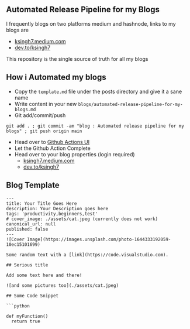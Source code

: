 ## Automated Release Pipeline for my Blogs

I frequently blogs on two platforms medium and hashnode, links to my blogs are
- [ksingh7.medium.com](https://ksingh7.medium.com/)
- [dev.to/ksingh7](https://dev.to/ksingh7)

This repository is the single source of truth for all my blogs

## How i Automated my blogs

- Copy the `template.md` file under the posts directory and give it a sane name
- Write content in your new `blogs/automated-release-pipeline-for-my-blogs.md`
- Git add/commit/push
```
git add . ; git commit -am "blog : Automated release pipeline for my blogs" ; git push origin main
```
- Head over to [Github Actions UI](https://github.com/ksingh7/blogs/actions)
- Let the Github Action Complete
- Head over to your blog properties (login required)
  - [ksingh7.medium.com](https://medium.com/me/stories/public)
  - [dev.to/ksingh7](https://dev.to/dashboard)

## Blog Template

```
---
title: Your Title Goes Here
description: Your Description goes here
tags: 'productivity,beginners,test'
# cover_image: ./assets/cat.jpeg (currently does not work)
canonical_url: null
published: false
---
![Cover Image](https://images.unsplash.com/photo-1644333192059-10ec15101699)

Some random text with a [link](https://code.visualstudio.com).

## Serious title

Add some text here and there!

![and some pictures too](./assets/cat.jpeg)

## Some Code Snippet

```python

def myFunction()
  return true
  
```
